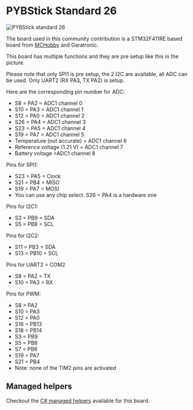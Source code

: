 # PYBStick Standard 26

![PYBStick standard 26](https://raw.githubusercontent.com/mchobby/pyboard-driver/master/PYBStick/docs/_static/PYBStick-STD-26.jpg)

The board used in this community contribution is a STM32F411RE based board from [MCHobby](https://github.com/mchobby) and Garatronic.

This board has multiple functions and they are pre setup like this in the picture.

Please note that only SPI1 is pre setup, the 2 I2C are available, all ADC can be used. Only UART2 (RX PA3, TX PA2) is setup.

Here are the corresponding pin number for ADC:

* S8 = PA2 = ADC1 channel 0
* S10 = PA3 = ADC1 channel 1
* S12 = PA0 = ADC1 channel 2
* S26 = PA4 = ADC1 channel 3
* S23 = PA5 = ADC1 channel 4
* S19 = PA7 = ADC1 channel 5
* Temperature (not accurate) = ADC1 channel 6
* Reference voltage (1.21 V) = ADC1 channel 7
* Battery voltage =ADC1 channel 8

Pins for SPI1:

* S23 = PA5 = Clock
* S21 = PB4 = MISO
* S19 = PA7 = MOSI
* You can use any chip select. S26 = PA4 is a hardware one

Pins for I2C1:

* S3 = PB9 = SDA
* S5 = PB8 = SCL

Pins for I2C2:

* S11 = PB3 = SDA
* S13 = PB10 = SCL

Pins for UART2 = COM2

* S8 = PA2 = TX
* S10 = PA3 = RX

Pins for PWM:

* S8 = PA2
* S10 = PA3
* S12 = PA0
* S16 = PB13
* S18 = PB14
* S3 = PB9
* S5 = PB8
* S7 = PB6
* S19 = PA7
* S21 = PB4
* Note: none of the TIM2 pins are activated

## Managed helpers

Checkout the [C# managed helpers](https://github.com/nanoframework/nf-Community-Targets/blob/main/ChibiOS/PybStick2x/managed_helpers/PybStick2x.cs) available for this board.

